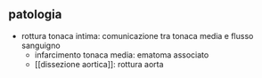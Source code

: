 ## patologia
- rottura tonaca intima: comunicazione tra tonaca media e flusso sanguigno
	- infarcimento tonaca media: ematoma associato
	- [[dissezione aortica]]: rottura aorta
